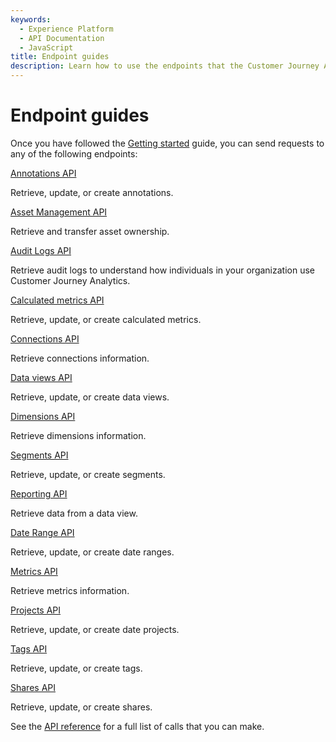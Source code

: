 ```yaml
---
keywords:
  - Experience Platform
  - API Documentation
  - JavaScript
title: Endpoint guides
description: Learn how to use the endpoints that the Customer Journey Analytics API offers.
---
```

# Endpoint guides

Once you have followed the [Getting started](../getting-started/index.md) guide, you can send requests to any of the following endpoints:

<DiscoverBlock slots="link, text"/>

[Annotations API](annotations/index.md)

Retrieve, update, or create annotations.

<DiscoverBlock slots="link, text"/>

[Asset Management API](asset-management/index.md)

Retrieve and transfer asset ownership.

<DiscoverBlock slots="link, text"/>

[Audit Logs API](auditlogs/index.md)

Retrieve audit logs to understand how individuals in your organization use Customer Journey Analytics.

<DiscoverBlock slots="link, text"/>

[Calculated metrics API](calculatedmetrics/index.md)

Retrieve, update, or create calculated metrics.

<DiscoverBlock slots="link, text"/>

[Connections API](connections/index.md)

Retrieve connections information.

<DiscoverBlock slots="link, text"/>

[Data views API](dataviews/index.md)

Retrieve, update, or create data views.

<DiscoverBlock slots="link, text"/>

[Dimensions API](dimensions/index.md)

Retrieve dimensions information.

<DiscoverBlock slots="link, text"/>

[Segments API](segments/index.md)

Retrieve, update, or create segments.

<DiscoverBlock slots="link, text"/>

[Reporting API](reporting/index.md)

Retrieve data from a data view.

<DiscoverBlock slots="link, text"/>

[Date Range API](dateranges/index.md)

Retrieve, update, or create date ranges.

<DiscoverBlock slots="link, text"/>

[Metrics API](metrics/index.md)

Retrieve metrics information.

<DiscoverBlock slots="link, text"/>

[Projects API](projects/index.md)

Retrieve, update, or create date projects.

<DiscoverBlock slots="link, text"/>

[Tags API](componentmetadata/tags/index.md)

Retrieve, update, or create tags.

<DiscoverBlock slots="link, text"/>

[Shares API](componentmetadata/shares/index.md)

Retrieve, update, or create shares.

See the [API reference](../api.md) for a full list of calls that you can make.
